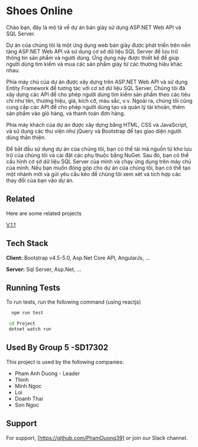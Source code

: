 
# Shoes Online

Chào bạn, đây là mô tả về dự án bán giày sử dụng ASP.NET Web API và SQL Server.

Dự án của chúng tôi là một ứng dụng web bán giày được phát triển trên nền tảng ASP.NET Web API và sử dụng cơ sở dữ liệu SQL Server để lưu trữ thông tin sản phẩm và người dùng. Ứng dụng này được thiết kế để giúp người dùng tìm kiếm và mua các sản phẩm giày từ các thương hiệu khác nhau.

Phía máy chủ của dự án được xây dựng trên ASP.NET Web API và sử dụng Entity Framework để tương tác với cơ sở dữ liệu SQL Server. Chúng tôi đã xây dựng các API để cho phép người dùng tìm kiếm sản phẩm theo các tiêu chí như tên, thương hiệu, giá, kích cỡ, màu sắc, v.v. Ngoài ra, chúng tôi cũng cung cấp các API để cho phép người dùng tạo và quản lý tài khoản, thêm sản phẩm vào giỏ hàng, và thanh toán đơn hàng.

Phía máy khách của dự án được xây dựng bằng HTML, CSS và JavaScript, và sử dụng các thư viện như jQuery và Bootstrap để tạo giao diện người dùng thân thiện.

Để bắt đầu sử dụng dự án của chúng tôi, bạn có thể tải mã nguồn từ kho lưu trữ của chúng tôi và cài đặt các phụ thuộc bằng NuGet. Sau đó, bạn có thể cấu hình cơ sở dữ liệu SQL Server của mình và chạy ứng dụng trên máy chủ của mình. Nếu bạn muốn đóng góp cho dự án của chúng tôi, bạn có thể tạo một nhánh mới và gửi yêu cầu kéo để chúng tôi xem xét và tích hợp các thay đổi của bạn vào dự án.

## Related

Here are some related projects

[V.1.1](https://github.com/PhamDuong39/ShopGiay_CS5_G5)


## Tech Stack

**Client:** Bootstrap v4.5-5.0, Asp.Net Core API, AngularJs, ...

**Server:** Sql Server, Asp.Net, ...


## Running Tests

To run tests, run the following command (using reactjs)

```bash
  npm run test
```

```bash
 cd Project
 dotnet watch run
```
## Used By Group 5 -SD17302

This project is used by the following companies:

- Pham Anh Duong - Leader
- Thinh 
- Minh Ngoc
- Loi
- Doanh Thai
- Son Ngoc


## Support

For support, [https://github.com/PhamDuong39] or join our Slack channel.

